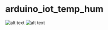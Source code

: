 # arduino_iot_temp_hum
![alt text](https://github.com/alphansaridogan/arduino_iot_temp_hum/blob/main/IMG_20220525_172150.jpg)
![alt text](https://github.com/alphansaridogan/arduino_iot_temp_hum/blob/main/tarimIotpng.png)
